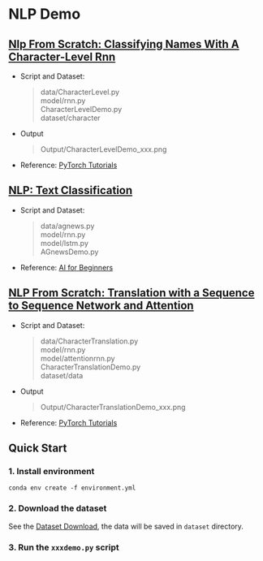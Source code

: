 # NLP Demo

## [Nlp From Scratch: Classifying Names With A Character-Level Rnn](./CharacterLevelDemo.py)

* Script and Dataset:
  > data/CharacterLevel.py \
  > model/rnn.py \
  > CharacterLevelDemo.py \
  > dataset/character
* Output 
  > Output/CharacterLevelDemo_xxx.png
* Reference: [PyTorch Tutorials](https://pytorch.org/tutorials/intermediate/char_rnn_classification_tutorial.html)
  
## [NLP: Text Classification](./AGnewsDemo.py)

* Script and Dataset:
  > data/agnews.py \
  > model/rnn.py \
  > model/lstm.py \
  > AGnewsDemo.py
* Reference: [AI for Beginners](https://github.com/microsoft/AI-For-Beginners/blob/main/lessons/5-NLP/16-RNN/RNNPyTorch.ipynb)
  
## [NLP From Scratch: Translation with a Sequence to Sequence Network and Attention](./CharacterTranslationDemo.py)

* Script and Dataset:
  > data/CharacterTranslation.py \
  > model/rnn.py \
  > model/attentionrnn.py \
  > CharacterTranslationDemo.py \
  > dataset/data
* Output 
  > Output/CharacterTranslationDemo_xxx.png
* Reference: [PyTorch Tutorials](https://pytorch.org/tutorials/intermediate/seq2seq_translation_tutorial.html)

## Quick Start

### 1. Install environment
```
conda env create -f environment.yml
```

### 2. Download the dataset

See the [Dataset Download](dataset/download.md), the data will be saved in `dataset` directory.

### 3. Run the `xxxdemo.py` script
